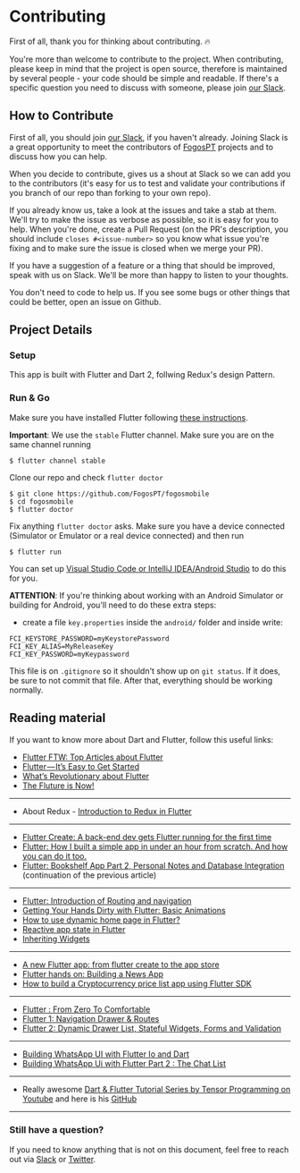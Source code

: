 # Contributing

First of all, thank you for thinking about contributing. 🔥

You're more than welcome to contribute to the project. When contributing, please keep in mind that the project is open source, therefore is maintained by several people - your code should be simple and readable. If there's a specific question you need to discuss with someone, please join [our Slack](https://communityinviter.com/apps/fogospt/fogos-pt).

## How to Contribute

First of all, you should join [our Slack](https://communityinviter.com/apps/fogospt/fogos-pt), if you haven't already. Joining Slack is a great opportunity to meet the contributors of [FogosPT](https://github.com/FogosPT) projects and to discuss how you can help.

When you decide to contribute, gives us a shout at Slack so we can add you to the contributors (it's easy for us to test and validate your contributions if you branch of our repo than forking to your own repo).

If you already know us, take a look at the issues and take a stab at them. We'll try to make the issue as verbose as possible, so it is easy for you to help. When you're done, create a Pull Request (on the PR's description, you should include `closes #<issue-number>` so you know what issue you're fixing and to make sure the issue is closed when we merge your PR).

If you have a suggestion of a feature or a thing that should be improved, speak with us on Slack. We'll be more than happy to listen to your thoughts.

You don't need to code to help us. If you see some bugs or other things that could be better, open an issue on Github.

## Project Details

### Setup

This app is built with Flutter and Dart 2, follwing Redux's design Pattern.

### Run & Go

Make sure you have installed Flutter following [these instructions](https://flutter.io/get-started/install/).

**Important**: We use the `stable` Flutter channel. Make sure you are on the same channel running

```
$ flutter channel stable
```

Clone our repo and check `flutter doctor`

```
$ git clone https://github.com/FogosPT/fogosmobile
$ cd fogosmobile
$ flutter doctor
```

Fix anything `flutter doctor` asks.
Make sure you have a device connected (Simulator or Emulator or a real device connected) and then run

```
$ flutter run
```

You can set up [Visual Studio Code or IntelliJ IDEA/Android Studio](https://flutter.io/get-started/editor/) to do this for you.

**ATTENTION**: If you're thinking about working with an Android Simulator or building for Android, you'll need to do these extra steps:

- create a file `key.properties` inside the `android/` folder and inside write:

```
FCI_KEYSTORE_PASSWORD=myKeystorePassword
FCI_KEY_ALIAS=MyReleaseKey
FCI_KEY_PASSWORD=myKeypassword
```

This file is on `.gitignore` so it shouldn't show up on `git status`. If it does, be sure to not commit that file.
After that, everything should be working normally.

## Reading material

If you want to know more about Dart and Flutter, follow this useful links:

- [Flutter FTW: Top Articles about Flutter](https://blog.goposse.com/flutter-ftw-top-articles-about-flutter-fec6f365ef81)
- [Flutter — It’s Easy to Get Started](https://medium.com/@westdabestdb/flutter-its-easy-to-get-started-995eb20c54a1)
- [What’s Revolutionary about Flutter](https://hackernoon.com/whats-revolutionary-about-flutter-946915b09514)
- [The Fluture is Now!](https://medium.com/@lets4r/the-fluture-is-now-6040d7dcd9f3)

----

- About Redux - [Introduction to Redux in Flutter](https://blog.novoda.com/introduction-to-redux-in-flutter/)

----

- [Flutter Create: A back-end dev gets Flutter running for the first time](https://blog.goposse.com/flutter-create-a-back-end-dev-gets-flutter-running-for-the-first-time-3185041bf380)
- [Flutter: How I built a simple app in under an hour from scratch. And how you can do it too.](https://proandroiddev.com/flutter-how-i-built-a-simple-app-in-under-an-hour-from-scratch-and-how-you-can-do-it-too-6d8e7fe6c91b)
- [Flutter: Bookshelf App Part 2, Personal Notes and Database Integration](https://proandroiddev.com/flutter-bookshelf-app-part-2-personal-notes-and-database-integration-a3b47a84c57) (continuation of the previous article)

----

- [Flutter: Introduction of Routing and navigation](https://medium.com/@kpbird/flutter-introduction-of-routing-and-navigation-49738dbd6abe)
- [Getting Your Hands Dirty with Flutter: Basic Animations](https://proandroiddev.com/getting-your-hands-dirty-with-flutter-basic-animations-6b9f21fa7d17)
- [How to use dynamic home page in Flutter?](https://medium.com/@anilcan/how-to-use-dynamic-home-page-in-flutter-83080da07012)
- [Reactive app state in Flutter](https://medium.com/@maksimrv/reactive-app-state-in-flutter-73f829bcf6a7)
- [Inheriting Widgets](https://medium.com/@mehmetf_71205/inheriting-widgets-b7ac56dbbeb1)

----

- [A new Flutter app: from flutter create to the app store](https://proandroiddev.com/a-new-flutter-app-from-flutter-create-to-the-app-store-e6c2dee17c1a)
- [Flutter hands on: Building a News App](https://blog.geekyants.com/flutter-hands-on-building-a-news-app-fe233027185f)
- [How to build a Cryptocurrency price list app using Flutter SDK](https://medium.freecodecamp.org/how-to-build-a-cryptocurrency-price-list-app-using-flutter-sdk-1c75998e1a58)

----

- [Flutter : From Zero To Comfortable](https://proandroiddev.com/flutter-from-zero-to-comfortable-6b1d6b2d20e)
- [Flutter 1: Navigation Drawer & Routes](https://engineering.classpro.in/flutter-1-navigation-drawer-routes-8b43a201251e)
- [Flutter 2: Dynamic Drawer List, Stateful Widgets, Forms and Validation](https://engineering.classpro.in/flutter-2-dynamic-drawer-list-stateful-widgets-forms-and-validation-6389fc625d2e)

----

- [Building WhatsApp UI with Flutter Io and Dart](https://medium.com/@Nash_905/building-whatsapp-ui-with-flutter-io-and-dart-1bb1e83e7439)
- [Building WhatsApp Ui with Flutter Part 2 : The Chat List](https://medium.com/@Nash_905/building-whatsapp-ui-with-flutter-part-2-the-chat-list-ad6e5fce5ba1)

----

- Really awesome [Dart & Flutter Tutorial Series by Tensor Programming on Youtube](https://www.youtube.com/watch?v=WwhyaqNtNQY&list=PLJbE2Yu2zumDqr_-hqpAN0nIr6m14TAsd) and here is his [GitHub](https://github.com/tensor-programming?utf8=%E2%9C%93&tab=repositories&q=&type=&language=dart)

----

### Still have a question?

If you need to know anything that is not on this document, feel free to reach out via [Slack](https://communityinviter.com/apps/fogospt/fogos-pt) or [Twitter](https://twitter.com/fogosPT).
